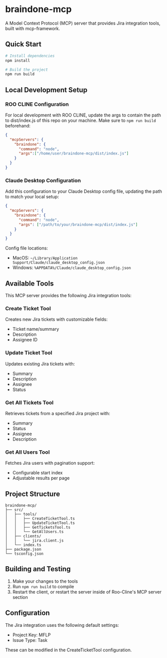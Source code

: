 # braindone-mcp

A Model Context Protocol (MCP) server that provides Jira integration tools, built with mcp-framework.

## Quick Start

```bash
# Install dependencies
npm install

# Build the project
npm run build
```

## Local Development Setup

### ROO CLINE Configuration

For local development with ROO CLINE, update the args to contain the path to dist/index.js of this repo on your machine. Make sure to `npm run build` beforehand:

```json
{
  "mcpServers": {
    "braindone": {
      "command": "node",
      "args":["/home/user/braindone-mcp/dist/index.js"]
    }
  }
}
```

### Claude Desktop Configuration

Add this configuration to your Claude Desktop config file, updating the path to match your local setup:

```json
{
  "mcpServers": {
    "braindone": {
      "command": "node",
      "args": ["/path/to/your/braindone-mcp/dist/index.js"]
    }
  }
}
```

Config file locations:
- MacOS: `~/Library/Application Support/Claude/claude_desktop_config.json`
- Windows: `%APPDATA%/Claude/claude_desktop_config.json`

## Available Tools

This MCP server provides the following Jira integration tools:

### Create Ticket Tool
Creates new Jira tickets with customizable fields:
- Ticket name/summary
- Description
- Assignee ID

### Update Ticket Tool
Updates existing Jira tickets with:
- Summary
- Description
- Assignee
- Status

### Get All Tickets Tool
Retrieves tickets from a specified Jira project with:
- Summary
- Status
- Assignee
- Description

### Get All Users Tool
Fetches Jira users with pagination support:
- Configurable start index
- Adjustable results per page

## Project Structure

```
braindone-mcp/
├── src/
│   ├── tools/
│   │   ├── CreateTicketTool.ts
│   │   ├── UpdateTicketTool.ts
│   │   ├── GetTicketsTool.ts
│   │   └── GetAllUsers.ts
│   ├── clients/
│   │   └── jira.client.js
│   └── index.ts
├── package.json
└── tsconfig.json
```

## Building and Testing

1. Make your changes to the tools
2. Run `npm run build` to compile
3. Restart the client, or restart the server inside of Roo-Cline's MCP server section

## Configuration

The Jira integration uses the following default settings:
- Project Key: MFLP
- Issue Type: Task

These can be modified in the CreateTicketTool configuration.
